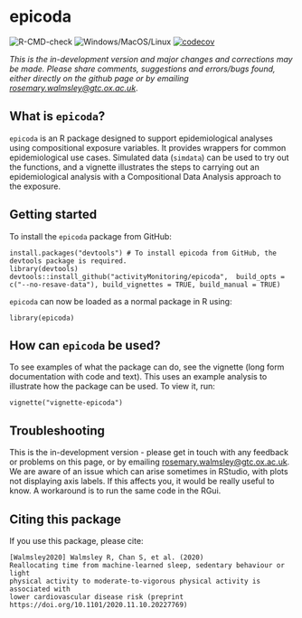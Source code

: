 # epicoda

![R-CMD-check](https://github.com/activityMonitoring/epicoda/workflows/R-CMD-check/badge.svg) ![Windows/MacOS/Linux](https://github.com/activityMonitoring/epicoda/workflows/Windows/MacOS/Linux/badge.svg)
[![codecov](https://codecov.io/gh/activityMonitoring/epicoda/branch/master/graph/badge.svg?token=pUfd7QVqRe)](https://codecov.io/gh/activityMonitoring/epicoda)


*This is the in-development version and major changes and corrections may be made. Please share comments, suggestions and errors/bugs found, either directly on the github page or by emailing rosemary.walmsley@gtc.ox.ac.uk*. 

## What is `epicoda`? 
`epicoda` is an R package designed to support epidemiological analyses using compositional exposure variables. It provides wrappers for common epidemiological use cases. Simulated data (`simdata`) can be used to try out the functions, and a vignette illustrates the steps to carrying out an epidemiological analysis with a Compositional Data Analysis approach to the exposure. 

## Getting started
To install the `epicoda` package from GitHub:
```{r}
install.packages("devtools") # To install epicoda from GitHub, the devtools package is required.  
library(devtools)
devtools::install_github("activityMonitoring/epicoda",  build_opts = c("--no-resave-data"), build_vignettes = TRUE, build_manual = TRUE)
```
`epicoda` can now be loaded as a normal package in R using: 
```{r}
library(epicoda)
```
## How can `epicoda` be used? 
To see examples of what the package can do, see the vignette (long form documentation with code and text). This uses an example analysis to illustrate how the package can be used. To view it, run:  
```{r}
vignette("vignette-epicoda")
```
## Troubleshooting 
This is the in-development version - please get in touch with any feedback or problems on this page, or by emailing rosemary.walmsley@gtc.ox.ac.uk. 
We are aware of an issue which can arise sometimes in RStudio, with plots not displaying axis labels. If this affects you, it would be really useful to know. A workaround is to run the same code in the RGui. 

## Citing this package
If you use this package, please cite:
```
[Walmsley2020] Walmsley R, Chan S, et al. (2020)
Reallocating time from machine-learned sleep, sedentary behaviour or light 
physical activity to moderate-to-vigorous physical activity is associated with 
lower cardiovascular disease risk (preprint https://doi.org/10.1101/2020.11.10.20227769)
```
